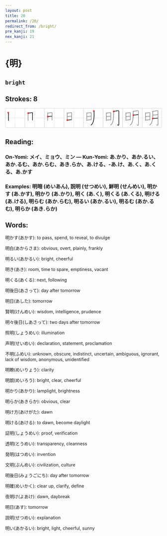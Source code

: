 ```yaml
---
layout: post
title: 20
permalink: /20/
redirect_from: /bright/
pre_kanji: 19
nex_kanji: 21
---
```


# {明}

## `bright`

## Strokes: 8

<div class="stroke"><img src="../images/E6988E.png" /></div>

## Reading:

### On-Yomi: メイ、ミョウ、ミン &mdash; Kun-Yomi: あ.かり、あか.るい、あか.るむ、あか.らむ、あき.らか、あ.ける、-あ.け、あ.く、あ.くる、あ.かす

### Examples: 明暗 (めいあん), 説明 (せつめい), 鮮明 (せんめい), 明かす (あ.かす), 明かり (あ.かり), 明く (あ.く), 明くる (あ.くる), 明ける (あ.ける), 明らむ (あか.らむ), 明るい (あか.るい), 明るむ (あか.るむ), 明らか (あき.らか)

## Words:

明かす(あかす): to pass, spend, to reveal, to divulge

明白(あからさま): obvious, overt, plainly, frankly

明るい(あかるい): bright, cheerful

明き(あき): room, time to spare, emptiness, vacant

明くる(あくる): next, following

明後日(あさって): day after tomorrow

明日(あした): tomorrow

賢明(けんめい): wisdom, intelligence, prudence

明々後日(しあさって): two days after tomorrow

照明(しょうめい): illumination

声明(せいめい): declaration, statement, proclamation

不明(ふめい): unknown, obscure, indistinct, uncertain, ambiguous, ignorant, lack of wisdom, anonymous, unidentified

明瞭(めいりょう): clarity

明朗(めいろう): bright, clear, cheerful

明かり(あかり): lamplight, brightness

明らか(あきらか): obvious, clear

明け方(あけがた): dawn

明ける(あける): to dawn, become daylight

証明(しょうめい): proof, verification

透明(とうめい): transparency, cleanness

発明(はつめい): invention

文明(ぶんめい): civilization, culture

明後日(みょうごにち): day after tomorrow

明確(めいかく): clear up, clarify, define

夜明け(よあけ): dawn, daybreak

明日(あす): tomorrow

説明(せつめい): explanation

明い(あかるい): bright, light, cheerful, sunny

